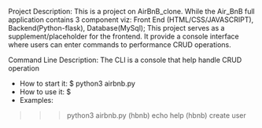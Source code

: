 Project Description:
This is a project on AirBnB_clone. While the Air_BnB full application contains 3 component viz: Front End (HTML/CSS/JAVASCRIPT), Backend(Python-flask), Database(MySql); This project serves as a supplement/placeholder for the frontend. It provide a console interface where users can enter commands to performance CRUD operations.

Command Line Description: The CLI is a console that help handle CRUD operation
- How to start it: $ python3 airbnb.py
- How to use it:   $ <command> <arguments>
- Examples: 
>>> python3 airbnb.py
(hbnb) echo help
(hbnb) create user
